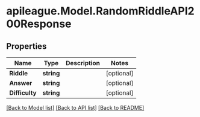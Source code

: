 # apileague.Model.RandomRiddleAPI200Response

## Properties

Name | Type | Description | Notes
------------ | ------------- | ------------- | -------------
**Riddle** | **string** |  | [optional] 
**Answer** | **string** |  | [optional] 
**Difficulty** | **string** |  | [optional] 

[[Back to Model list]](../README.md#documentation-for-models) [[Back to API list]](../README.md#documentation-for-api-endpoints) [[Back to README]](../README.md)

